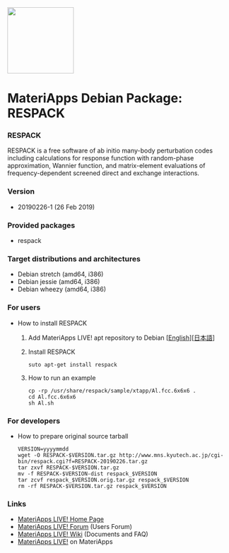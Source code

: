 <img src="https://ma.issp.u-tokyo.ac.jp/wp-content/themes/materiapps/images/materiapps.svg" width=150>

# MateriApps Debian Package: RESPACK

### RESPACK

RESPACK is a free software of ab initio many-body perturbation codes including calculations for response function with random-phase approximation, Wannier function, and matrix-element evaluations of frequency-dependent screened direct and exchange interactions.

### Version

* 20190226-1 (26 Feb 2019)

### Provided packages

* respack

### Target distributions and architectures

* Debian stretch (amd64, i386)
* Debian jessie (amd64, i386)
* Debian wheezy (amd64, i386)

### For users

* How to install RESPACK

  1. Add MateriApps LIVE! apt repository to Debian [[English](https://github.com/cmsi/MateriAppsLive/wiki/UsingMateriAppsInDebian-en)][[日本語](https://github.com/cmsi/MateriAppsLive/wiki/UsingMateriAppsInDebian)]

  2. Install RESPACK
     ```
     suto apt-get install respack
     ```

  3. How to run an example
     ```
     cp -rp /usr/share/respack/sample/xtapp/Al.fcc.6x6x6 .
     cd Al.fcc.6x6x6
     sh Al.sh
     ```

### For developers

* How to prepare original source tarball

  ```
  VERSION=yyyymmdd
  wget -O RESPACK-$VERSION.tar.gz http://www.mns.kyutech.ac.jp/cgi-bin/respack.cgi?f=RESPACK-20190226.tar.gz
  tar zxvf RESPACK-$VERSION.tar.gz
  mv -f RESPACK-$VERSION-dist respack_$VERSION
  tar zcvf respack_$VERSION.orig.tar.gz respack_$VERSION
  rm -rf RESPACK-$VERSION.tar.gz respack_$VERSION
  ```

### Links
  
* [MateriApps LIVE! Home Page](http://cmsi.github.io/MateriAppsLive/)
* [MateriApps LIVE! Forum](https://github.com/cmsi/MateriAppsLive-forum/wiki) (Users Forum)
* [MateriApps LIVE! Wiki](https://github.com/cmsi/MateriAppsLive/wiki) (Documents and FAQ)
* [MateriApps LIVE!](https://ma.issp.u-tokyo.ac.jp/en/app/275) on MateriApps
